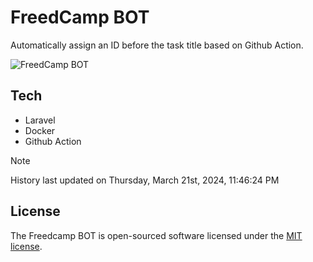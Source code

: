# FreedCamp BOT

Automatically assign an ID before the task title based on Github Action.

![FreedCamp BOT](https://repository-images.githubusercontent.com/737932867/7d34798b-2680-471c-b089-a78a718d3d6a)

## Tech

- Laravel
- Docker
- Github Action

> [!NOTE]  
> History last updated on Thursday, March 21st, 2024, 11:46:24 PM

## License

The Freedcamp BOT is open-sourced software licensed under the [MIT license](https://opensource.org/licenses/MIT).
